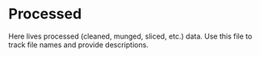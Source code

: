 # Processed

Here lives processed (cleaned, munged, sliced, etc.) data. Use this file to track file names and provide descriptions.